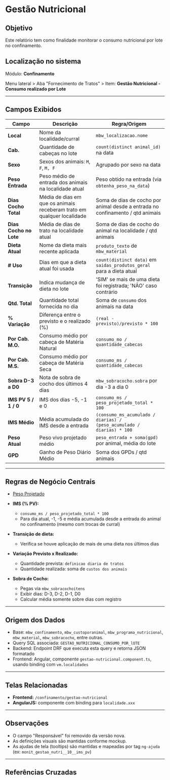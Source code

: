 # Gestão Nutricional

## Objetivo

Este relatório tem como finalidade monitorar o consumo nutricional por lote no confinamento.

## Localização no sistema

Módulo: **Confinamento**

Menu lateral > Aba "Fornecimento de Tratos" > Item: **Gestão Nutricional - Consumo realizado por Lote**

---

## Campos Exibidos

| Campo                  | Descrição                                                              | Regra/Origem                                                                   |
| ---------------------- | ---------------------------------------------------------------------- | ------------------------------------------------------------------------------ |
| **Local**              | Nome da localidade/curral                                              | `mbw_localizacao.nome`                                                         |
| **Cab.**               | Quantidade de cabeças no lote                                          | `count(distinct animal_id)` na data                                            |
| **Sexo**               | Sexos dos animais: `M`, `F`, `M, F`                                    | Agrupado por sexo na data                                                      |
| **Peso Entrada**       | Peso médio de entrada dos animais na localidade atual                  | Peso obtido na entrada (via `obtenha_peso_na_data`)                            |
| **Dias Cocho Total**   | Média de dias em que os animais receberam trato em qualquer localidade | Soma de dias de cocho por animal desde a entrada no confinamento / qtd animais |
| **Dias Cocho no Lote** | Média de dias de trato na localidade atual                             | Soma de dias de cocho do animal na localidade / qtd animais                    |
| **Dieta Atual**        | Nome da dieta mais recente aplicada                                    | `produto_texto` de `mbw_material`                                              |
| **# Uso**              | Dias em que a dieta atual foi usada                                    | `count(distinct data)` em `saidas_produtos_geral` para a dieta atual           |
| **Transição**          | Indica mudança de dieta no lote                                        | 'SIM' se mais de uma dieta foi registrada; 'NÃO' caso contrário                |
| **Qtd. Total**         | Quantidade total fornecida no dia                                      | Soma de `consumo` dos animais na data                                          |
| **% Variação**         | Diferença entre o previsto e o realizado (%)                           | `(real - previsto)/previsto * 100`                                             |
| **Por Cab. M.O.**      | Consumo médio por cabeça de Matéria Natural                            | `consumo_mo / quantidade_cabecas`                                              |
| **Por Cab. M.S.**      | Consumo médio por cabeça de Matéria Seca                               | `consumo_ms / quantidade_cabecas`                                              |
| **Sobra D-3 a D0**     | Nota de sobra de cocho dos últimos 4 dias                              | `mbw_sobracocho.sobra` por dia -3 a dia 0                                      |
| **IMS PV 5 / 1 / 0**   | IMS dos dias -5, -1 e 0                                                | `consumo_ms / peso_projetado_total * 100`                                      |
| **IMS Médio**          | Média acumulada do IMS desde a entrada                                 | `(consumo_ms_acumulado / diarias) / (peso_acumulado / diarias) * 100`          |
| **Peso Atual**         | Peso vivo projetado médio                                              | `peso_entrada + soma(gpd)` por animal, média do lote                           |
| **GPD**                | Ganho de Peso Diário Médio                                             | Soma dos GPDs / qtd animais                                                    |

---

## Regras de Negócio Centrais

* [Peso Projetado](../conceitos/peso-projetado.md)

* **IMS (% PV):**

  * `consumo_ms / peso_projetado_total * 100`
  * Para dia atual, -1, -5 e média acumulada desde a entrada do animal no confinamento (mesmo com trocas de curral)

* **Transição de dieta:**

  * Verifica se houve aplicação de mais de uma dieta nos últimos dias

* **Variação Previsto x Realizado:**

  * Quantidade prevista: `definicao diaria de tratos`
  * Quantidade realizada: soma de `custos dos animais`

* **Sobra de Cocho:**

  * Pegas via `mbw_sobracochoitens`
  * Exibir dias: D-3, D-2, D-1, D0
  * Calcular média somente sobre dias com registro

---

## Origem dos Dados

* Base: `mbw_confinamento`, `mbw_custoporanimal`, `mbw_programa_nutricional`, `mbw_material`, `mbw_sobracocho`, entre outras.
* Query SQL associada: `GESTAO_NUTRICIONAL_CONSUMO_POR_lOTE`
* Backend: Endpoint DRF que executa esta query e retorna JSON formatado
* Frontend: Angular, componente `gestao-nutricional.component.ts`, usando binding com `vm.localidades`

---

## Telas Relacionadas

* **Frontend:** `/confinamento/gestao-nutricional`
* **AngularJS:** componente com binding para `localidade.xxx`

---

## Observações

* O campo "Responsável" foi removido da versão nova.
* As definições visuais são mantidas conforme mockup.
* As ajudas de tela (tooltips) são mantidas e mapeadas por tag `ng-ajuda` (ex: `monit_gestao_nutri__10__ims_pv`)

---

## Referências Cruzadas
